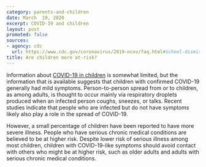 ```yaml
---
category: parents-and-children
date: March  19, 2020
excerpt: COVID-19 and children
layout: post
promoted: false
sources:
- agency: cdc
  url: https://www.cdc.gov/coronavirus/2019-ncov/faq.html#school-dismissals
title: Are children more at-risk?
---
```


Information about [COVID-19 in children](https://www.cdc.gov/coronavirus/2019-ncov/faq.html) is somewhat limited, but the information that is available suggests that children with confirmed COVID-19 generally had mild symptoms. Person-to-person spread from or to children, as among adults, is thought to occur mainly via respiratory droplets produced when an infected person coughs, sneezes, or talks.  Recent studies indicate that people who are infected but do not have symptoms likely also play a role in the spread of COVID-19.

However, a small percentage of children have been reported to have more severe illness. People who have serious chronic medical conditions are believed to be at higher risk. Despite lower risk of serious illness among most children, children with COVID-19-like symptoms should avoid contact with others who might be at higher risk, such as older adults and adults with serious chronic medical conditions.